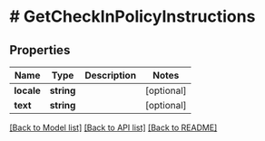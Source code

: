 # # GetCheckInPolicyInstructions

## Properties

Name | Type | Description | Notes
------------ | ------------- | ------------- | -------------
**locale** | **string** |  | [optional] 
**text** | **string** |  | [optional] 

[[Back to Model list]](../../README.md#documentation-for-models) [[Back to API list]](../../README.md#documentation-for-api-endpoints) [[Back to README]](../../README.md)


